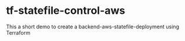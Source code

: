 # tf-statefile-control-aws
This a short demo to create a backend-aws-statefile-deployment using Terraform
